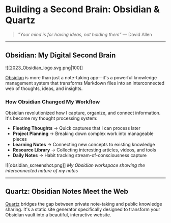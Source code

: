 # Building a Second Brain: Obsidian & Quartz

> _"Your mind is for having ideas, not holding them"_ — David Allen

---

## Obsidian: My Digital Second Brain

![[2023_Obsidian_logo.svg.png|100]]

[Obsidian](https://obsidian.md/) is more than just a note-taking app—it's a powerful knowledge management system that transforms Markdown files into an interconnected web of thoughts, ideas, and insights.

### How Obsidian Changed My Workflow

Obsidian revolutionized how I capture, organize, and connect information. It's become my thought processing system: 

- **Fleeting Thoughts** → Quick captures that I can process later
- **Project Planning** → Breaking down complex work into manageable pieces
- **Learning Notes** → Connecting new concepts to existing knowledge
- **Resource Library** → Collecting interesting articles, videos, and tools
- **Daily Notes** -> Habit tracking stream-of-consciousness capture

![[obsidian_screenshot.png]]
_My Obsidian workspace showing the interconnected nature of my notes_

---

## Quartz: Obsidian Notes Meet the Web

[Quartz](https://quartz.jzhao.xyz/) bridges the gap between private note-taking and public knowledge sharing. It's a static site generator specifically designed to transform your Obsidian vault into a beautiful, interactive website.

